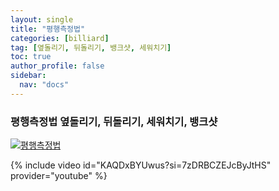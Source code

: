 ```yaml
---
layout: single
title: "평행측정법"
categories: [billiard]
tag: [옆돌리기, 뒤돌리기, 뱅크샷, 세워치기]
toc: true
author_profile: false
sidebar:
  nav: "docs"
---
```


### 평행측정법 옆돌리기, 뒤돌리기, 세워치기, 뱅크샷

[![평행측정법](/images/%ED%8F%89%ED%96%89%EC%B8%A1%EC%A0%95%EB%B2%95.png)](https://1drv.ms/p/s!AuJKpwyYpUY9gYFghzLr5o5AcgbbIQ?e=YGg2g1)

{% include video id="KAQDxBYUwus?si=7zDRBCZEJcByJtHS" provider="youtube" %}
